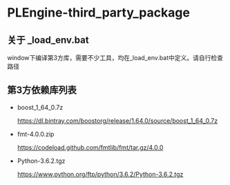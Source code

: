 # PLEngine-third_party_package


## 关于 _load_env.bat

  window下编译第3方库，需要不少工具，均在_load_env.bat中定义。请自行检查路径

## 第3方依赖库列表

- boost_1_64_0.7z

  https://dl.bintray.com/boostorg/release/1.64.0/source/boost_1_64_0.7z
  
- fmt-4.0.0.zip

  https://codeload.github.com/fmtlib/fmt/tar.gz/4.0.0
  
- Python-3.6.2.tgz

  https://www.python.org/ftp/python/3.6.2/Python-3.6.2.tgz

